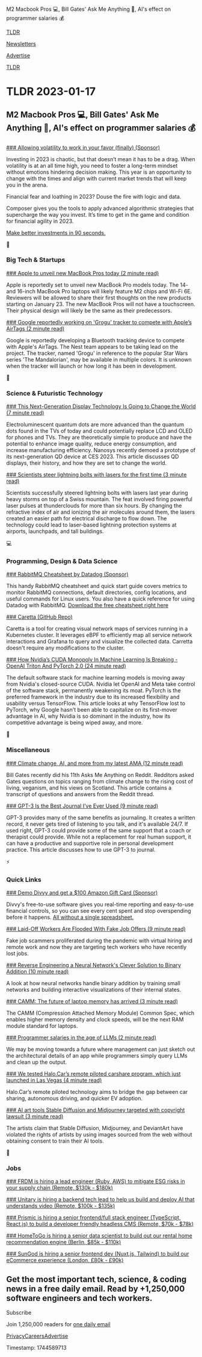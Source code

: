 M2 Macbook Pros 💻, Bill Gates' Ask Me Anything 👨, AI's effect on programmer salaries 💰

[TLDR](/)

[Newsletters](/newsletters)

[Advertise](https://advertise.tldr.tech/)

[TLDR](/)

# TLDR 2023-01-17

## M2 Macbook Pros 💻, Bill Gates' Ask Me Anything 👨, AI's effect on programmer salaries 💰

### 

[### Allowing volatility to work in your favor (finally) (Sponsor)](https://www.composer.trade/?utm_source=tldr&amp;utm_medium=newsletter&amp;utm_campaign=1-17-23&amp;utm_content=homepage)

Investing in 2023 is chaotic, but that doesn’t mean it has to be a drag. When volatility is at an all time high, you need to foster a long-term mindset without emotions hindering decision making. This year is an opportunity to change with the times and align with current market trends that will keep you in the arena.

Financial fear and loathing in 2023? Douse the fire with logic and data.

Composer gives you the tools to apply advanced algorithmic strategies that supercharge the way you invest. It’s time to get in the game and condition for financial agility in 2023.

[Make better investments in 90 seconds.](https://www.composer.trade/?utm_source=tldr&utm_medium=newsletter&utm_campaign=1-17-23&utm_content=homepage)

📱

### Big Tech & Startups

[### Apple to unveil new MacBook Pros today (2 minute read)](https://www.digitaltrends.com/computing/apple-to-unveil-new-macbook-pros-tomorrow-reports-claim/?utm_source=tldrnewsletter)

Apple is reportedly set to unveil new MacBook Pro models today. The 14- and 16-inch MacBook Pro laptops will likely feature M2 chips and Wi-Fi 6E. Reviewers will be allowed to share their first thoughts on the new products starting on January 23. The new MacBook Pros will not have a touchscreen. Their physical design will likely be the same as their predecessors.

[### Google reportedly working on 'Grogu' tracker to compete with Apple’s AirTags (2 minute read)](https://9to5google.com/2023/01/16/google-tracker-apple-airtag-grogu/?utm_source=tldrnewsletter)

Google is reportedly developing a Bluetooth tracking device to compete with Apple's AirTags. The Nest team appears to be taking lead on the project. The tracker, named 'Grogu' in reference to the popular Star Wars series 'The Mandalorian', may be available in multiple colors. It is unknown when the tracker will launch or how long it has been in development.

🚀

### Science & Futuristic Technology

[### This Next-Generation Display Technology Is Going to Change the World (7 minute read)](https://www.cnet.com/tech/home-entertainment/this-next-generation-display-technology-is-going-to-change-the-world/?utm_source=tldrnewsletter)

Electroluminescent quantum dots are more advanced than the quantum dots found in the TVs of today and could potentially replace LCD and OLED for phones and TVs. They are theoretically simple to produce and have the potential to enhance image quality, reduce energy consumption, and increase manufacturing efficiency. Nanosys recently demoed a prototype of its next-generation QD device at CES 2023. This article discusses QD displays, their history, and how they are set to change the world.

[### Scientists steer lightning bolts with lasers for the first time (3 minute read)](https://www.theguardian.com/science/2023/jan/16/scientists-steer-lightning-bolts-with-lasers-for-the-first-time?utm_source=tldrnewsletter)

Scientists successfully steered lightning bolts with lasers last year during heavy storms on top of a Swiss mountain. The feat involved firing powerful laser pulses at thunderclouds for more than six hours. By changing the refractive index of air and ionizing the air molecules around them, the lasers created an easier path for electrical discharge to flow down. The technology could lead to laser-based lightning protection systems at airports, launchpads, and tall buildings.

💻

### Programming, Design & Data Science

[### RabbitMQ Cheatsheet by Datadog (Sponsor)](https://www.datadoghq.com/resources/datadog-rabbitmq-cheatsheet/?utm_source=advertisement&amp;utm_medium=newsletter&amp;utm_campaign=dg-tldrnewsletter-coreplatform-ww-rabbitmq-cheatsheet)

This handy RabbitMQ cheatsheet and quick start guide covers metrics to monitor RabbitMQ connections, default directories, config locations, and useful commands for Linux users. You also have a quick reference for using Datadog with RabbitMQ. [Download the free cheatsheet right here](https://www.datadoghq.com/resources/datadog-rabbitmq-cheatsheet/?utm_source=advertisement&utm_medium=newsletter&utm_campaign=dg-tldrnewsletter-coreplatform-ww-rabbitmq-cheatsheet)

[### Caretta (GitHub Repo)](https://github.com/groundcover-com/caretta?utm_source=tldrnewsletter)

Caretta is a tool for creating visual network maps of services running in a Kubernetes cluster. It leverages eBPF to efficiently map all service network interactions and Grafana to query and visualize the collected data. Carretta doesn't require any modifications to the cluster.

[### How Nvidia’s CUDA Monopoly In Machine Learning Is Breaking - OpenAI Triton And PyTorch 2.0 (24 minute read)](https://www.semianalysis.com/p/nvidiaopenaitritonpytorch?utm_source=tldrnewsletter)

The default software stack for machine learning models is moving away from Nvidia's closed-source CUDA. Nvidia let OpenAI and Meta take control of the software stack, permanently weakening its moat. PyTorch is the preferred framework in the industry due to its increased flexibility and usability versus TensorFlow. This article looks at why TensorFlow lost to PyTorch, why Google hasn't been able to capitalize on its first-mover advantage in AI, why Nvidia is so dominant in the industry, how its competitive advantage is being wiped away, and more.

🎁

### Miscellaneous

[### Climate change, AI, and more from my latest AMA (12 minute read)](https://www.gatesnotes.com/About-Bill-Gates/2023-Reddit-AMA?utm_source=tldrnewsletter)

Bill Gates recently did his 11th Asks Me Anything on Reddit. Redditors asked Gates questions on topics ranging from climate change to the rising cost of living, veganism, and his views on Scotland. This article contains a transcript of questions and answers from the Reddit thread.

[### GPT-3 Is the Best Journal I’ve Ever Used (9 minute read)](https://every.to/superorganizers/gpt-3-is-the-best-journal-you-ve-ever-used?utm_source=tldrnewsletter)

GPT-3 provides many of the same benefits as journaling. It creates a written record, it never gets tired of listening to you talk, and it's available 24/7. If used right, GPT-3 could provide some of the same support that a coach or therapist could provide. While not a replacement for real human support, it can have a productive and supportive role in personal development practice. This article discusses how to use GPT-3 to journal.

⚡

### Quick Links

[### Demo Divvy and get a $100 Amazon Gift Card (Sponsor)](https://getdivvy.com/lp/demo-100-w/?utm_source=tldr&amp;utm_medium=sponsored-email&amp;utm_campaign=WF-2022-10-06-Amazon-100-GC)

Divvy's free-to-use software gives you real-time reporting and easy-to-use financial controls, so you can see every cent spent and stop overspending before it happens. [All without a single spreadsheet.](https://getdivvy.com/lp/demo-100-w/?utm_source=tldr&utm_medium=sponsored-email&utm_campaign=WF-2022-10-06-Amazon-100-GC)

[### Laid-Off Workers Are Flooded With Fake Job Offers (9 minute read)](https://archive.ph/jCXJe?utm_source=tldrnewsletter)

Fake job scammers proliferated during the pandemic with virtual hiring and remote work and now they are targeting tech workers who have recently lost jobs.

[### Reverse Engineering a Neural Network's Clever Solution to Binary Addition (10 minute read)](https://cprimozic.net/blog/reverse-engineering-a-small-neural-network/?utm_source=tldrnewsletter)

A look at how neural networks handle binary addition by training small networks and building interactive visualizations of their internal states.

[### CAMM: The future of laptop memory has arrived (3 minute read)](https://www.pcworld.com/article/1473126/camm-the-future-of-laptop-memory-has-arrived.html?utm_source=tldrnewsletter)

The CAMM (Compression Attached Memory Module) Common Spec, which enables higher memory density and clock speeds, will be the next RAM module standard for laptops.

[### Programmer salaries in the age of LLMs (2 minute read)](https://milkyeggs.com/?p=303?utm_source=tldrnewsletter)

We may be moving towards a future where management can just sketch out the architectural details of an app while programmers simply query LLMs and clean up the output.

[### We tested Halo.Car’s remote piloted carshare program, which just launched in Las Vegas (4 minute read)](https://electrek.co/2023/01/16/we-tested-halo-cars-remote-piloted-carshare-program-which-just-launched-in-las-vegas/?utm_source=tldrnewsletter)

Halo.Car’s remote piloted technology aims to bridge the gap between car sharing, autonomous driving, and quicker EV adoption.

[### AI art tools Stable Diffusion and Midjourney targeted with copyright lawsuit (3 minute read)](https://www.theverge.com/2023/1/16/23557098/generative-ai-art-copyright-legal-lawsuit-stable-diffusion-midjourney-deviantart?utm_source=tldrnewsletter)

The artists claim that Stable Diffusion, Midjourney, and DeviantArt have violated the rights of artists by using images sourced from the web without obtaining consent to train their AI tools.

💼

### Jobs

[### FRDM is hiring a lead engineer (Ruby, AWS) to mitigate ESG risks in your supply chain (Remote, $130k - $180k)](https://tldr.tech/jobs/lead-engineer/167)

[### Unitary is hiring a backend tech lead to help us build and deploy AI that understands video (Remote, $100k - $135k)](https://tldr.tech/jobs/backend-tech-lead/161)

[### Prismic is hiring a senior frontend/full stack engineer (TypeScript, React.js) to build a developer friendly headless CMS (Remote, $70k - $78k)](https://tldr.tech/jobs/senior-software-engineer/163)

[### HomeToGo is hiring a senior data scientist to build out our rental home recommendation engine (Berlin, $85k - $110k)](https://tldr.tech/jobs/senior-data-scientist---recommendations-(m%2Ff%2Fd)/166)

[### SunGod is hiring a senior frontend dev (Nuxt.js, Tailwind) to build our eCommerce experience (London, £80k - £90k)](https://tldr.tech/jobs/senior-frontend-developer/164)

## Get the most important tech, science, & coding news in a free daily email. Read by +1,250,000 software engineers and tech workers.

Subscribe

Join 1,250,000 readers for [one daily email](/api/latest/tech)

[Privacy](/privacy)[Careers](https://jobs.ashbyhq.com/tldr.tech)[Advertise](/tech/advertise)

Timestamp: 1744589713